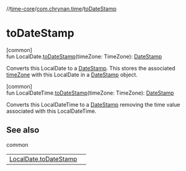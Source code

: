 //[time-core](../../index.md)/[com.chrynan.time](index.md)/[toDateStamp](to-date-stamp.md)

# toDateStamp

[common]\
fun LocalDate.[toDateStamp](to-date-stamp.md)(timeZone: TimeZone): [DateStamp](-date-stamp/index.md)

Converts this LocalDate to a [DateStamp](-date-stamp/index.md). This stores the associated [timeZone](to-date-stamp.md) with this LocalDate in a [DateStamp](-date-stamp/index.md) object.

[common]\
fun LocalDateTime.[toDateStamp](to-date-stamp.md)(timeZone: TimeZone): [DateStamp](-date-stamp/index.md)

Converts this LocalDateTime to a [DateStamp](-date-stamp/index.md) removing the time value associated with this LocalDateTime.

## See also

common

| | |
|---|---|
| [LocalDate.toDateStamp](to-date-stamp.md) |  |
